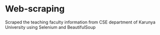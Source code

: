 # Web-scraping
Scraped the teaching faculty information from CSE department of Karunya University using Selenium and BeautifulSoup

